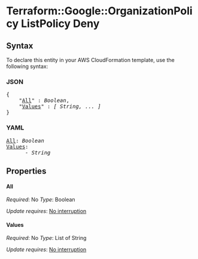 # Terraform::Google::OrganizationPolicy ListPolicy Deny

## Syntax

To declare this entity in your AWS CloudFormation template, use the following syntax:

### JSON

<pre>
{
    "<a href="#all" title="All">All</a>" : <i>Boolean</i>,
    "<a href="#values" title="Values">Values</a>" : <i>[ String, ... ]</i>
}
</pre>

### YAML

<pre>
<a href="#all" title="All">All</a>: <i>Boolean</i>
<a href="#values" title="Values">Values</a>: <i>
      - String</i>
</pre>

## Properties

#### All

_Required_: No
_Type_: Boolean

_Update requires_: [No interruption](https://docs.aws.amazon.com/AWSCloudFormation/latest/UserGuide/using-cfn-updating-stacks-update-behaviors.html#update-no-interrupt)

#### Values

_Required_: No
_Type_: List of String

_Update requires_: [No interruption](https://docs.aws.amazon.com/AWSCloudFormation/latest/UserGuide/using-cfn-updating-stacks-update-behaviors.html#update-no-interrupt)

